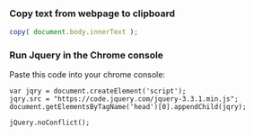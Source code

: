 ### Copy text from webpage to clipboard
	
```js
copy( document.body.innerText );
```

### Run Jquery in the Chrome console

Paste this code into your chrome console:

	var jqry = document.createElement('script');
	jqry.src = "https://code.jquery.com/jquery-3.3.1.min.js";
	document.getElementsByTagName('head')[0].appendChild(jqry);
	
	jQuery.noConflict();
